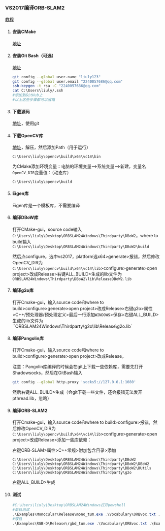 ### VS2017编译ORB-SLAM2

[教程](https://blog.csdn.net/o_ha_yo_yepeng/article/details/80070314)

1. #### 安装CMake

   [地址](https://cmake.org/download/)

2. #### 安装Git Bash（可选）

   [地址](https://gitforwindows.org/)

   ```sh
   git config --global user.name "liuly123"
   git config --global user.email "2240057686@qq.com"
   ssh-keygen -t rsa -C "2240057686@qq.com"
   cat C:\Users\liuly/.ssh
   #添加到GitHub上
   #以上这些步骤都可以省略
   ```

3. #### 下载源码

   [地址](https://github.com/phdsky/ORBSLAM24Windows)，使用git

4. #### 下载OpenCV库

   [地址](https://sourceforge.net/projects/opencvlibrary/files/opencv-win/2.4.13/)，解压，然后添加Path（用于运行）

   ```
   C:\Users\liuly\opencv\build\x64\vc14\bin
   ```

   为CMake添加环境变量：电脑的环境变量——>系统变量——>新建，变量名`OpenCV_DIR`变量值：（动态库）

   ```
   C:\Users\liuly\opencv\build
   ```

5. #### Eigen库

   Eigen库是一个模板库，不需要编译

6. #### 编译DBoW库

   打开CMake-gui，source code输入`C:\Users\liuly\Desktop\ORBSLAM24Windows\Thirdparty\DBoW2`，where to build输入`C:\Users\liuly\Desktop\ORBSLAM24Windows\Thirdparty\DBoW2\build`

   然后点configure，选中vs2017，platform选x64>generate>报错，然后修改OpenCV_DIR为`C:\Users\liuly\opencv\build\x64\vc14\lib`>configure>generate>open project>改成Release>右键ALL_BUILD>生成的lib文件为`ORBSLAM24Windows\Thirdparty\DBoW2\lib\ReleaseDBoW2.lib`

7. #### 编译g2o库

   打开Cmake-gui，输入source code和where to build>configure>generate>open project>改成Release>右键g2o>属性>C++/预处理器/预处理定义>最后一行添加`WINDOWS`>保存>右键ALL_BUILD>生成的lib文件为``ORBSLAM24Windows\Thirdparty\g2o\lib\Release\g2o.lib`

8. #### 编译Pangolin库

   打开Cmake-gui，输入source code和where to build>configure>generate>open project>改成Release。

   注意：Pangolin库编译的时候会在git上下载一些依赖库，需要先打开Shadowsocks，然后在GitBash输入

   ```sh
   git config --global http.proxy 'socks5://127.0.0.1:1080'
   ```

   然后右键ALL_BUILD>生成（会git下载一些文件，还会报错无法发开pthread.lib，忽略）

9. #### 编译ORB-SLAM2

   打开Cmake-gui，输入source code和where to build>configure>报错，然后修改OpenCV_DIR为`C:\Users\liuly\opencv\build\x64\vc14\lib`>configure>generate>open project>改成Release>添加一些库依赖：

   右键ORB-SLAM>属性>C++常规>附加包含目录>添加

   ```
   C:\Users\liuly\Desktop\ORBSLAM24Windows\Thirdparty\DBoW2
   C:\Users\liuly\Desktop\ORBSLAM24Windows\Thirdparty\DBoW2\DBoW2
   C:\Users\liuly\Desktop\ORBSLAM24Windows\Thirdparty\DBoW2\DUtils
   C:\Users\liuly\Desktop\ORBSLAM24Windows\Thirdparty\g2o
   ```

   右键ALL_BUILD>生成

10. #### 测试

    ```powershell
    #C:\Users\liuly\Desktop\ORBSLAM24Windows打开powshell
    #单目测试
    .\Examples\Monocular\Release\mono_tum.exe .\Vocabulary\ORBvoc.txt .\Examples\Monocular\TUM1.yaml C:\Users\liuly\Desktop\rgbd_dataset_freiburg1_xyz
    #双目
    .\Examples\RGB-D\Release\rgbd_tum.exe .\Vocabulary\ORBvoc.txt .\Examples\RGB-D\TUM2.yaml C:\Users\liuly\Desktop\rgbd_dataset_freiburg2_pioneer_360\ C:\Users\liuly\Desktop\rgbd_dataset_freiburg2_pioneer_360\associate.txt
    ```

    